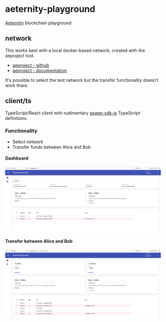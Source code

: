 # aeternity-playground
[Aeternity](https://aeternity.com/) blockchain playground


## network
This works best with a local docker-based network, created with the aeproject tool.

- [aeproject - github](https://github.com/aeternity/aepp-aeproject-js)
- [aeproject - documentation](https://aeproject.gitbook.io/aeproject/)

It's possible to select the test network but the transfer functionality doesn't work there.

## client/ts

TypeScript/React client with rudimentary [aeapp-sdk-js](https://github.com/aeternity/aepp-sdk-js) TypeScript definitions.

### Functionality
- Select network
- Transfer funds between Alice and Bob

#### Dashboard
![dashboard-1.png](./images/dashboard-1.png)

#### Transfer between Alice and Bob
![dashboard-1.png](./images/transfer-alice-bob-1.png)



